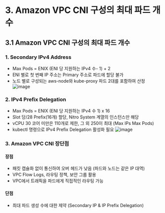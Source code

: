 # 3. Amazon VPC CNI 구성의 최대 파드 개수

## 3.1 Amazon VPC CNI 구성의 최대 파드 개수
   
   ### 1. Secondary IPv4 Address
   - Max Pods = ENIX (ENI 당 지원하는 IPv4 수- 1) + 2
   - ENI 별로 첫 번째 IP 주소는 Primary 주소로 파드에 할당 불가
   - 노드 별로 구성되는 aws-node와 kube-proxy 파드 2대를 포함하여 산정
   ![image](https://github.com/devhyunuk/eks-cloudnet/assets/49749510/e6f8a25c-c39c-4978-93f1-175485f873e1)
   
   ### 2. IPv4 Prefix Delegation
   - Max Pods = ENIX (ENI 당 지원하는 IPv4 수 1) x 16
   - Slot 당/28 Prefix(16개) 할당, Nitro System 계열의 인스턴스만 해당
   - vCPU 30 코어 미만은 110개로 제한, 그 외 250이 최대 (Max IPs Max Pods)
   - kubectl 명령으로 IPv4 Prefix Delegation 활성화 필요
   ![image](https://github.com/devhyunuk/eks-cloudnet/assets/49749510/bc777c3f-09fd-40bf-9f4b-b1bcacad645a)

   ### 3. Amazon VPC CNI 장단점

   #### 장점
   - 패킷 캡슐화 없이 통신하여 오버 헤드가 낮음 (파드와 노드는 같은 IP 대역)
   - VPC Flow Logs, 라우팅 정책, 보안 그룹 활용
   - VPC에서 트래픽을 파드에게 직접적인 라우팅 가능

   #### 단점
   - 최대 파드 생성 수에 대한 제약 (Secondary IP & IP Prefix Delegation)
